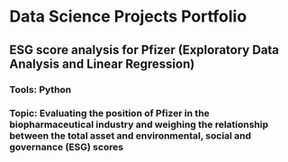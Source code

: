 # Data Science Projects Portfolio
## ESG score analysis for Pfizer (Exploratory Data Analysis and Linear Regression)
### Tools: Python
### Topic: Evaluating the position of Pfizer in the biopharmaceutical industry and weighing the relationship between the total asset and environmental, social and governance (ESG) scores
